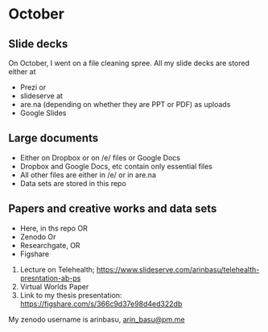 # October 

## Slide decks
On October, I went on a file cleaning spree. All my slide decks are stored either at 
- Prezi or 
- slideserve at 
- are.na (depending on whether they are PPT or PDF) as uploads
- Google Slides

## Large documents
- Either on Dropbox or on /e/ files or Google Docs
- Dropbox and Google Docs, etc contain only essential files
- All other files are either in /e/ or in are.na
- Data sets are stored in this repo

## Papers and creative works and data sets
- Here, in ths repo OR
- Zenodo Or
- Researchgate, OR
- Figshare

1. Lecture on Telehealth; https://www.slideserve.com/arinbasu/telehealth-presntation-ab-ps
2. Virtual Worlds Paper
3. Link to my thesis presentation: https://figshare.com/s/366c9d37e98d4ed322db

My zenodo username is arinbasu, arin_basu@pm.me
